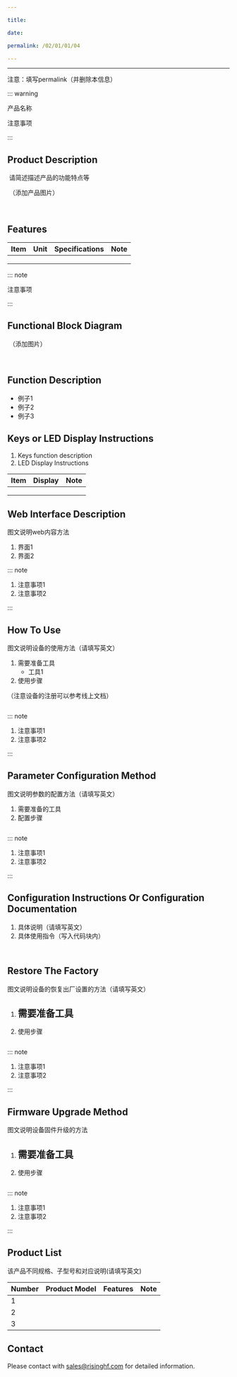 ```yaml
---

title: 

date: 

permalink: /02/01/01/04

---
```

---

注意：填写permalink（并删除本信息）

::: warning

产品名称 

注意事项

:::

## Product Description

​		请简述描述产品的功能特点等

​		（添加产品图片）

​		![]()

## Features

| Item | Unit | Specifications | Note |
| ---- | ---- | -------------- | ---- |
|      |      |                |      |
|      |      |                |      |
|      |      |                |      |

::: note

注意事项

:::

## Functional Block Diagram

​		（添加图片）

​		![]()



## Function Description

- 例子1
- 例子2
- 例子3

## Keys or LED Display Instructions

1.  Keys function description
2. LED Display Instructions

| Item | Display | Note |
| ---- | ------- | ---- |
|      |         |      |
|      |         |      |
|      |         |      |



## Web Interface Description

图文说明web内容方法

1. 界面1
2. 界面2

::: note

1. 注意事项1
2. 注意事项2

:::

## How To Use

图文说明设备的使用方法（请填写英文）

1. 需要准备工具
   - 工具1
2. 使用步骤

（注意设备的注册可以参考线上文档）

![]()

::: note

1. 注意事项1
2. 注意事项2

:::

## Parameter Configuration Method

图文说明参数的配置方法（请填写英文）

1. 需要准备的工具
2. 配置步骤

![]()

::: note

1. 注意事项1
2. 注意事项2

:::

## Configuration Instructions Or Configuration Documentation

1. 具体说明（请填写英文）
2. 具体使用指令（写入代码块内）

```txt



```



## Restore The Factory

图文说明设备的恢复出厂设置的方法（请填写英文）

1. 需要准备工具
   - 
2. 使用步骤

![]()

::: note

1. 注意事项1
2. 注意事项2

:::

## Firmware Upgrade Method

图文说明设备固件升级的方法

1. 需要准备工具
   - 
2. 使用步骤

![]()

::: note

1. 注意事项1
2. 注意事项2

:::

## Product List

该产品不同规格、子型号和对应说明(请填写英文)

| Number | Product Model | Features | Note |
| ------ | ------------- | -------- | ---- |
| 1      |               |          |      |
| 2      |               |          |      |
| 3      |               |          |      |

## Contact

Please contact with sales@risinghf.com for detailed information.




